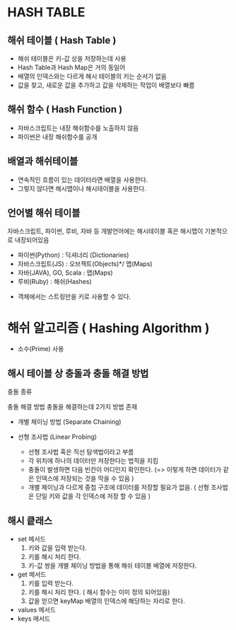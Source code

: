 # HASH TABLE

## 해쉬 테이블 ( Hash Table )
- 해쉬 테이블은 키-값 상을 저장하는데 사용
- Hash Table과 Hash Map은 거의 동일어
- 배열의 인덱스와는 다르게 해시 테이블의 키는 순서가 없음
- 값을 찾고, 새로운 값을 추가하고 값을 삭제하는 작업이 배열보다 빠름

## 해쉬 함수 ( Hash Function )
- 자바스크립트는 내장 해쉬함수를 노출하지 않음
- 파이썬은 내장 해쉬함수를 공개

## 배열과 해쉬테이블
- 연속적인 흐름이 있는 데이터라면 배열을 사용한다.
- 그렇지 않다면 해시맵이나 해시테이블을 사용한다.

## 언어별 해쉬 테이블
자바스크립트, 파이썬, 루비, 자바 등 개발언어에는 해시테이블 혹은 해시맵이 기본적으로 내장되어있음
- 파이썬(Python) : 딕셔너리 (Dictionaries)
- 자바스크립트(JS) : 오브젝트(Objects)*/ 맵(Maps)
- 자바(JAVA), GO, Scala : 맵(Maps)
- 루비(Ruby) : 해쉬(Hashes)

* 객체에서는 스트링만을 키로 사용할 수 있다.

# 해쉬 알고리즘 ( Hashing Algorithm )
- 소수(Prime) 사용

## 해시 테이블 상 충돌과 충돌 해결 방법
충돌 종류

충돌 해결 방법
충돌을 해결하는데 2가지 방법 존재
- 개별 체이닝 방법 (Separate Chaining)

- 선형 조사법 (Linear Probing)
    - 선형 조사법 혹은 직선 탐색법이라고 부름
    - 각 위치에 하나의 데이터만 저장한다는 법칙을 지킴
    - 충돌이 발생하면 다음 빈칸이 어디인지 확인한다. (=> 이렇게 하면 데이터가 같은 인덱스에 저장되는 것을 막을 수 있음 )
    - 개별 체이닝과 다르게 중첩 구조에 데이터를 저장할 필요가 없음. ( 선형 조사법은 단일 키와 값을 각 인덱스에 저장 할 수 있음 )


## 해시 킅래스
- set 메서드
    1. 키와 값을 입력 받는다.
    2. 키를 해시 처리 한다.
    3. 키-값 쌍을 개별 체이닝 방법을 통해 해쉬 테이블 배열에 저장한다.
- get 메서드
    1. 키를 입력 받는다.
    2. 키를 해시 처리 한다. ( 해시 함수는 이미 정의 되어있음)
    3. 값을 얻으면 keyMap 배열의 인덱스에 해당하는 자리로 한다.
- values 메서드
- keys 메서드